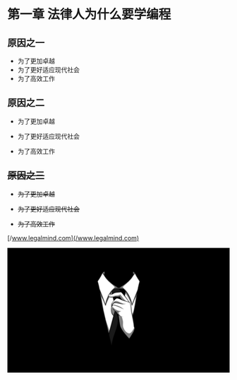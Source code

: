 # 第一章 法律人为什么要学编程

## 原因之一

* 为了更加卓越
* 为了更好适应现代社会
* 为了高效工作

## 原因之二

* 为了更加卓越

* 为了更好适应现代社会

* 为了高效工作

## ~~原因之三~~

* ~~为了更加卓越~~

* ~~为了更好适应现代社会~~

* ~~为了高效工作~~

[/www.legalmind.com](/www.legalmind.com)

[![](/assets/thumb-1920-475526.jpg)](/www.legalmind.com)

